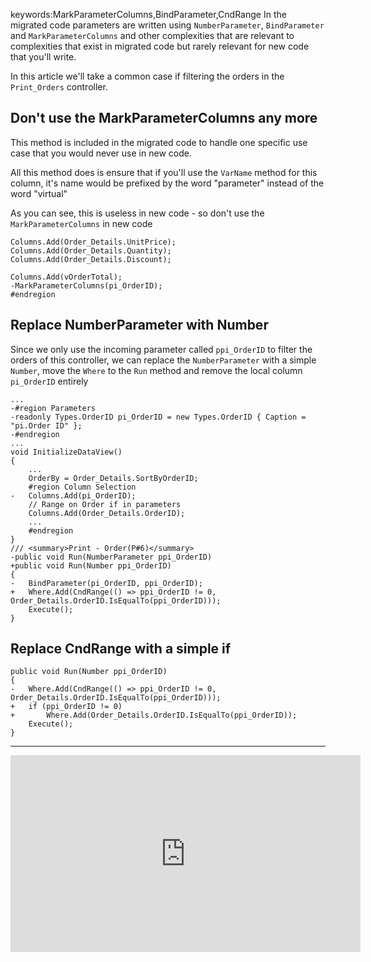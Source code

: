 keywords:MarkParameterColumns,BindParameter,CndRange
In the migrated code parameters are written using `NumberParameter`, `BindParameter` and `MarkParameterColumns` and other complexities that are relevant to complexities that exist in migrated code but rarely relevant for new code that you'll write.

In this article we'll take a common case if filtering the orders in the `Print_Orders` controller.

## Don't use the MarkParameterColumns any more
This method is included in the migrated code to handle one specific use case that you would never use in new code.

All this method does is ensure that if you'll use the `VarName` method for this column, it's name would be prefixed by the word "parameter" instead of the word "virtual"

As you can see, this is useless in new code - so don't use the `MarkParameterColumns` in new code
```csdiff
Columns.Add(Order_Details.UnitPrice);
Columns.Add(Order_Details.Quantity);
Columns.Add(Order_Details.Discount);

Columns.Add(vOrderTotal);
-MarkParameterColumns(pi_OrderID);
#endregion
```

## Replace NumberParameter with Number
Since we only use the incoming parameter called `ppi_OrderID` to filter the orders of this controller, we can replace the `NumberParameter` with a simple `Number`, move the `Where` to the `Run` method and remove the local column `pi_OrderID` entirely

```csdiff
...
-#region Parameters
-readonly Types.OrderID pi_OrderID = new Types.OrderID { Caption = "pi.Order ID" };
-#endregion
...
void InitializeDataView()
{
    ...
    OrderBy = Order_Details.SortByOrderID;
    #region Column Selection
-   Columns.Add(pi_OrderID);
    // Range on Order if in parameters
    Columns.Add(Order_Details.OrderID);
    ...
    #endregion
}
/// <summary>Print - Order(P#6)</summary>
-public void Run(NumberParameter ppi_OrderID)
+public void Run(Number ppi_OrderID)
{
-   BindParameter(pi_OrderID, ppi_OrderID);
+   Where.Add(CndRange(() => ppi_OrderID != 0, Order_Details.OrderID.IsEqualTo(ppi_OrderID)));
    Execute();
}
```

## Replace CndRange with a simple if
```csdiff
public void Run(Number ppi_OrderID)
{
-   Where.Add(CndRange(() => ppi_OrderID != 0, Order_Details.OrderID.IsEqualTo(ppi_OrderID)));
+   if (ppi_OrderID != 0)
+       Where.Add(Order_Details.OrderID.IsEqualTo(ppi_OrderID));
    Execute();
}
```
---
<iframe width="560" height="315" src="https://www.youtube.com/embed/XLc_Xw_9VhE" frameborder="0" allowfullscreen></iframe>